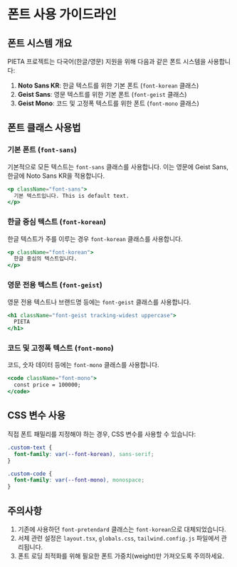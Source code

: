 # 폰트 사용 가이드라인

## 폰트 시스템 개요

PIETA 프로젝트는 다국어(한글/영문) 지원을 위해 다음과 같은 폰트 시스템을 사용합니다:

1. **Noto Sans KR**: 한글 텍스트를 위한 기본 폰트 (`font-korean` 클래스)
2. **Geist Sans**: 영문 텍스트를 위한 기본 폰트 (`font-geist` 클래스)
3. **Geist Mono**: 코드 및 고정폭 텍스트를 위한 폰트 (`font-mono` 클래스)

## 폰트 클래스 사용법

### 기본 폰트 (`font-sans`)

기본적으로 모든 텍스트는 `font-sans` 클래스를 사용합니다. 이는 영문에 Geist Sans, 한글에 Noto Sans KR을 적용합니다.

```jsx
<p className="font-sans">
  기본 텍스트입니다. This is default text.
</p>
```

### 한글 중심 텍스트 (`font-korean`)

한글 텍스트가 주를 이루는 경우 `font-korean` 클래스를 사용합니다.

```jsx
<p className="font-korean">
  한글 중심의 텍스트입니다.
</p>
```

### 영문 전용 텍스트 (`font-geist`)

영문 전용 텍스트나 브랜드명 등에는 `font-geist` 클래스를 사용합니다.

```jsx
<h1 className="font-geist tracking-widest uppercase">
  PIETA
</h1>
```

### 코드 및 고정폭 텍스트 (`font-mono`)

코드, 숫자 데이터 등에는 `font-mono` 클래스를 사용합니다.

```jsx
<code className="font-mono">
  const price = 100000;
</code>
```

## CSS 변수 사용

직접 폰트 패밀리를 지정해야 하는 경우, CSS 변수를 사용할 수 있습니다:

```css
.custom-text {
  font-family: var(--font-korean), sans-serif;
}

.custom-code {
  font-family: var(--font-mono), monospace;
}
```

## 주의사항

1. 기존에 사용하던 `font-pretendard` 클래스는 `font-korean`으로 대체되었습니다.
2. 서체 관련 설정은 `layout.tsx`, `globals.css`, `tailwind.config.js` 파일에서 관리됩니다.
3. 폰트 로딩 최적화를 위해 필요한 폰트 가중치(weight)만 가져오도록 주의하세요. 